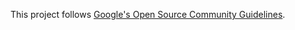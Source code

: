 This project follows [Google's Open Source Community Guidelines](https://opensource.google/conduct/).

